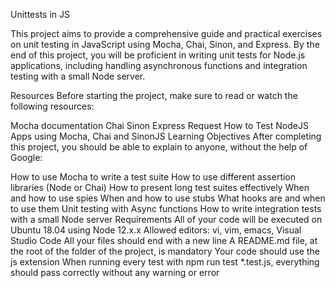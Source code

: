 Unittests in JS

This project aims to provide a comprehensive guide and practical exercises on unit testing in JavaScript using Mocha, Chai, Sinon, and Express. By the end of this project, you will be proficient in writing unit tests for Node.js applications, including handling asynchronous functions and integration testing with a small Node server.

Resources
Before starting the project, make sure to read or watch the following resources:

Mocha documentation
Chai
Sinon
Express
Request
How to Test NodeJS Apps using Mocha, Chai and SinonJS
Learning Objectives
After completing this project, you should be able to explain to anyone, without the help of Google:

How to use Mocha to write a test suite
How to use different assertion libraries (Node or Chai)
How to present long test suites effectively
When and how to use spies
When and how to use stubs
What hooks are and when to use them
Unit testing with Async functions
How to write integration tests with a small Node server
Requirements
All of your code will be executed on Ubuntu 18.04 using Node 12.x.x
Allowed editors: vi, vim, emacs, Visual Studio Code
All your files should end with a new line
A README.md file, at the root of the folder of the project, is mandatory
Your code should use the js extension
When running every test with npm run test *.test.js, everything should pass correctly without any warning or error